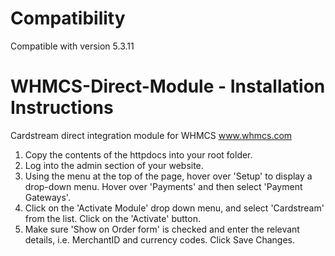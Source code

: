 Compatibility
===================

Compatible with version 5.3.11

WHMCS-Direct-Module - Installation Instructions
===================

Cardstream direct integration module for WHMCS www.whmcs.com

1. Copy the contents of the httpdocs into your root folder.
2. Log into the admin section of your website.
3. Using the menu at the top of the page, hover over 'Setup' to display a drop-down menu. Hover over 'Payments' and then select 'Payment Gateways'.
4. Click on the 'Activate Module' drop down menu, and select 'Cardstream' from the list. Click on the 'Activate' button.
5. Make sure 'Show on Order form' is checked and enter the relevant details, i.e. MerchantID and currency codes. Click Save Changes.
